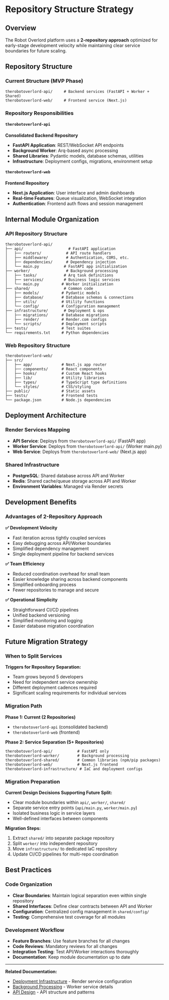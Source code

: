 # Repository Structure Strategy

## Overview

The Robot Overlord platform uses a **2-repository approach** optimized for early-stage development velocity while maintaining clear service boundaries for future scaling.

## Repository Structure

### Current Structure (MVP Phase)

```
therobotoverlord-api/     # Backend services (FastAPI + Worker + Shared)
therobotoverlord-web/     # Frontend service (Next.js)
```

### Repository Responsibilities

#### `therobotoverlord-api`
**Consolidated Backend Repository**
- **FastAPI Application**: REST/WebSocket API endpoints
- **Background Worker**: Arq-based async processing
- **Shared Libraries**: Pydantic models, database schemas, utilities
- **Infrastructure**: Deployment configs, migrations, environment setup

#### `therobotoverlord-web` 
**Frontend Repository**
- **Next.js Application**: User interface and admin dashboards
- **Real-time Features**: Queue visualization, WebSocket integration
- **Authentication**: Frontend auth flows and session management

## Internal Module Organization

### API Repository Structure
```
therobotoverlord-api/
├── api/                    # FastAPI application
│   ├── routers/           # API route handlers
│   ├── middleware/        # Authentication, CORS, etc.
│   ├── dependencies/      # Dependency injection
│   └── main.py           # FastAPI app initialization
├── worker/                # Background processing
│   ├── tasks/            # Arq task definitions
│   ├── services/         # Business logic services
│   └── main.py          # Worker initialization
├── shared/               # Common code
│   ├── models/          # Pydantic models
│   ├── database/        # Database schemas & connections
│   ├── utils/           # Utility functions
│   └── config/          # Configuration management
├── infrastructure/       # Deployment & ops
│   ├── migrations/      # Database migrations
│   ├── render/          # Render.com configs
│   └── scripts/         # Deployment scripts
├── tests/               # Test suites
└── requirements.txt     # Python dependencies
```

### Web Repository Structure
```
therobotoverlord-web/
├── src/
│   ├── app/             # Next.js app router
│   ├── components/      # React components
│   ├── hooks/           # Custom React hooks
│   ├── lib/             # Utility libraries
│   ├── types/           # TypeScript type definitions
│   └── styles/          # CSS/styling
├── public/              # Static assets
├── tests/               # Frontend tests
└── package.json         # Node.js dependencies
```

## Deployment Architecture

### Render Services Mapping
- **API Service**: Deploys from `therobotoverlord-api/` (FastAPI app)
- **Worker Service**: Deploys from `therobotoverlord-api/` (Worker main.py)
- **Web Service**: Deploys from `therobotoverlord-web/` (Next.js app)

### Shared Infrastructure
- **PostgreSQL**: Shared database across API and Worker
- **Redis**: Shared cache/queue storage across API and Worker
- **Environment Variables**: Managed via Render secrets

## Development Benefits

### Advantages of 2-Repository Approach

**✅ Development Velocity**
- Fast iteration across tightly coupled services
- Easy debugging across API/Worker boundaries
- Simplified dependency management
- Single deployment pipeline for backend services

**✅ Team Efficiency**
- Reduced coordination overhead for small team
- Easier knowledge sharing across backend components
- Simplified onboarding process
- Fewer repositories to manage and secure

**✅ Operational Simplicity**
- Straightforward CI/CD pipelines
- Unified backend versioning
- Simplified monitoring and logging
- Easier database migration coordination

## Future Migration Strategy

### When to Split Services

**Triggers for Repository Separation:**
- Team grows beyond 5 developers
- Need for independent service ownership
- Different deployment cadences required
- Significant scaling requirements for individual services

### Migration Path

**Phase 1: Current (2 Repositories)**
- `therobotoverlord-api` (consolidated backend)
- `therobotoverlord-web` (frontend)

**Phase 2: Service Separation (5+ Repositories)**
```
therobotoverlord-api/           # FastAPI only
therobotoverlord-worker/        # Background processing
therobotoverlord-shared/        # Common libraries (npm/pip packages)
therobotoverlord-web/           # Next.js frontend
therobotoverlord-infrastructure/ # IaC and deployment configs
```

### Migration Preparation

**Current Design Decisions Supporting Future Split:**
- Clear module boundaries within `api/`, `worker/`, `shared/`
- Separate service entry points (`api/main.py`, `worker/main.py`)
- Isolated business logic in service layers
- Well-defined interfaces between components

**Migration Steps:**
1. Extract `shared/` into separate package repository
2. Split `worker/` into independent repository
3. Move `infrastructure/` to dedicated IaC repository
4. Update CI/CD pipelines for multi-repo coordination

## Best Practices

### Code Organization
- **Clear Boundaries**: Maintain logical separation even within single repository
- **Shared Interfaces**: Define clear contracts between API and Worker
- **Configuration**: Centralized config management in `shared/config/`
- **Testing**: Comprehensive test coverage for all modules

### Development Workflow
- **Feature Branches**: Use feature branches for all changes
- **Code Reviews**: Mandatory reviews for all changes
- **Integration Testing**: Test API/Worker interactions thoroughly
- **Documentation**: Keep module documentation up to date

---

**Related Documentation:**
- [Deployment Infrastructure](./01-deployment-infrastructure.md) - Render service configuration
- [Background Processing](./11-background-processing.md) - Worker service details
- [API Design](./04-api-design.md) - API structure and patterns
